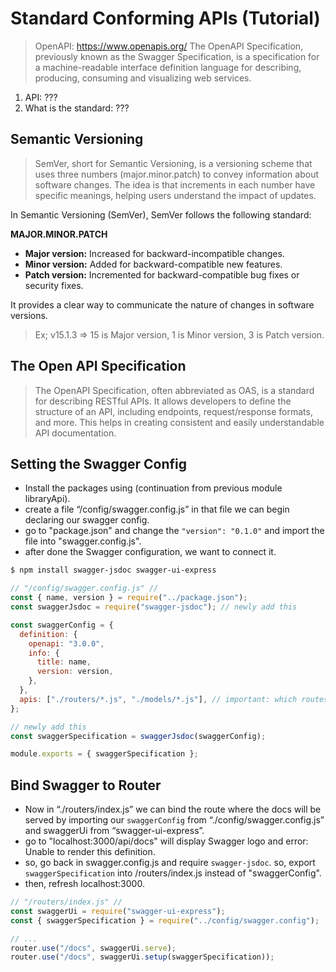# Standard Conforming APIs (Tutorial)

> OpenAPI: https://www.openapis.org/
> The OpenAPI Specification, previously known as the Swagger Specification, is a specification for a machine-readable interface definition language for describing, producing, consuming and visualizing web services.

1. API: ???
2. What is the standard: ???

## Semantic Versioning

> SemVer, short for Semantic Versioning, is a versioning scheme that uses three numbers (major.minor.patch) to convey information about software changes. The idea is that increments in each number have specific meanings, helping users understand the impact of updates.

In Semantic Versioning (SemVer), SemVer follows the following standard:

**MAJOR.MINOR.PATCH**

- **Major version:** Increased for backward-incompatible changes.
- **Minor version:** Added for backward-compatible new features.
- **Patch version:** Incremented for backward-compatible bug fixes or security fixes.

It provides a clear way to communicate the nature of changes in software versions.

> Ex; v15.1.3 => 15 is Major version, 1 is Minor version, 3 is Patch version.

## The Open API Specification

> The OpenAPI Specification, often abbreviated as OAS, is a standard for describing RESTful APIs. It allows developers to define the structure of an API, including endpoints, request/response formats, and more. This helps in creating consistent and easily understandable API documentation.

## Setting the Swagger Config

- Install the packages using (continuation from previous module libraryApi).
- create a file “/config/swagger.config.js” in that file we can begin declaring our swagger config.
- go to "package.json" and change the `"version": "0.1.0"` and import the file into "swagger.config.js".
- after done the Swagger configuration, we want to connect it.

```bash
$ npm install swagger-jsdoc swagger-ui-express
```

```javascript
// "/config/swagger.config.js" //
const { name, version } = require("../package.json");
const swaggerJsdoc = require("swagger-jsdoc"); // newly add this

const swaggerConfig = {
  definition: {
    openapi: "3.0.0",
    info: {
      title: name,
      version: version,
    },
  },
  apis: ["./routers/*.js", "./models/*.js"], // important: which routes should it actually look for. so, all ".js" file will be scanned by Swagger config.
};

// newly add this
const swaggerSpecification = swaggerJsdoc(swaggerConfig);

module.exports = { swaggerSpecification };
```

## Bind Swagger to Router

- Now in “./routers/index.js” we can bind the route where the docs will be served by importing our `swaggerConfig` from “./config/swagger.config.js” and swaggerUi from “swagger-ui-express”.
- go to "localhost:3000/api/docs" will display Swagger logo and error: Unable to render this definition.
- so, go back in swagger.config.js and require `swagger-jsdoc`. so, export `swaggerSpecification` into /routers/index.js instead of "swaggerConfig".
- then, refresh localhost:3000.

```javascript
// "/routers/index.js" //
const swaggerUi = require("swagger-ui-express");
const { swaggerSpecification } = require("../config/swagger.config");

// ...
router.use("/docs", swaggerUi.serve);
router.use("/docs", swaggerUi.setup(swaggerSpecification));
```
